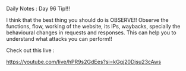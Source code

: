 Daily Notes : Day 96
Tip!!! 

I think that the best thing you should do is OBSERVE!!
Observe the functions, flow, working of the website, its IPs, waybacks, specially the behavioural changes in requests and responses.
This can help you to understand what attacks you can perform!!

Check out this live :

https://youtube.com/live/hPR9s2GdEes?si=kGgj20Djsu23cAws